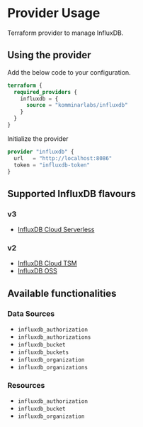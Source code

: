 # Provider Usage

Terraform provider to manage InfluxDB.

## Using the provider

Add the below code to your configuration.

```terraform
terraform {
  required_providers {
    influxdb = {
      source = "komminarlabs/influxdb"
    }
  }
}
```

Initialize the provider

```terraform
provider "influxdb" {
  url   = "http://localhost:8086"
  token = "influxdb-token"
}
```

## Supported InfluxDB flavours

### v3

* [InfluxDB Cloud Serverless](https://www.influxdata.com/products/influxdb-cloud/serverless/)

### v2

* [InfluxDB Cloud TSM](https://docs.influxdata.com/influxdb/cloud/)
* [InfluxDB OSS](https://docs.influxdata.com/influxdb/v2/)
  
## Available functionalities

### Data Sources

* `influxdb_authorization`
* `influxdb_authorizations`
* `influxdb_bucket`
* `influxdb_buckets`
* `influxdb_organization`
* `influxdb_organizations`

### Resources

* `influxdb_authorization`
* `influxdb_bucket`
* `influxdb_organization`
